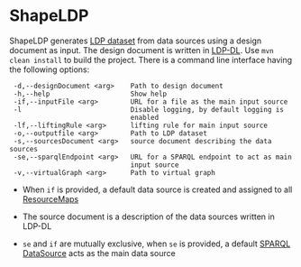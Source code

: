 # ShapeLDP

ShapeLDP generates <a href="http://opensensingcity.emse.fr/ldpdl/ldpdl.html#ldp-dataset">LDP dataset</a> from data sources using a design document as input. The design document is written in <a href="opensensingcity.emse.fr/ldpdl/ldpdl.html">LDP-DL</a>. Use `mvn clean install` to build the project. There is a command line interface having the following options:

```
 -d,--designDocument <arg>    Path to design document
 -h,--help                    Show help
 -if,--inputFile <arg>        URL for a file as the main input source
 -l                           Disable logging, by default logging is
                              enabled
 -lf,--liftingRule <arg>      lifting rule for main input source
 -o,--outputfile <arg>        Path to LDP dataset
 -s,--sourcesDocument <arg>   source document describing the data sources
 -se,--sparqlEndpoint <arg>   URL for a SPARQL endpoint to act as main
                              input source
 -v,--virtualGraph <arg>      Path to virtual graph
```

- When `if` is provided, a default data source is created and assigned to all <a href="http://opensensingcity.emse.fr/ldpdl/ldpdl.html#resourcemap">ResourceMaps</a>

- The source document is a description of the data sources written in LDP-DL

- `se` and `if` are mutually exclusive, when `se` is provided, a default <a href="http://opensensingcity.emse.fr/ldpdl/ldpdl.html#resourcemap">SPARQL DataSource</a> acts as the main data source
